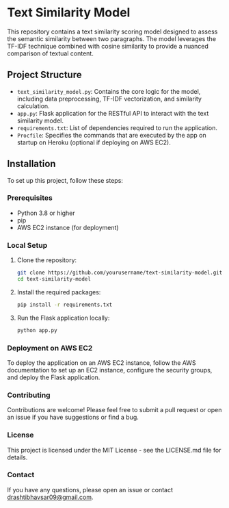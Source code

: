 # Text Similarity Model

This repository contains a text similarity scoring model designed to assess the semantic similarity between two paragraphs. The model leverages the TF-IDF technique combined with cosine similarity to provide a nuanced comparison of textual content.

## Project Structure

- `text_similarity_model.py`: Contains the core logic for the model, including data preprocessing, TF-IDF vectorization, and similarity calculation.
- `app.py`: Flask application for the RESTful API to interact with the text similarity model.
- `requirements.txt`: List of dependencies required to run the application.
- `Procfile`: Specifies the commands that are executed by the app on startup on Heroku (optional if deploying on AWS EC2).

## Installation

To set up this project, follow these steps:

### Prerequisites

- Python 3.8 or higher
- pip
- AWS EC2 instance (for deployment)

### Local Setup

1. Clone the repository:
   ```bash
   git clone https://github.com/yourusername/text-similarity-model.git
   cd text-similarity-model
2. Install the required packages:
   ```bash
   pip install -r requirements.txt
3. Run the Flask application locally:
   ```bash
   python app.py

### Deployment on AWS EC2
To deploy the application on an AWS EC2 instance, follow the AWS documentation to set up an EC2 instance, configure the security groups, and deploy the Flask application.

### Contributing
Contributions are welcome! Please feel free to submit a pull request or open an issue if you have suggestions or find a bug.

### License
This project is licensed under the MIT License - see the LICENSE.md file for details.

### Contact
If you have any questions, please open an issue or contact drashtibhavsar09@gmail.com.
